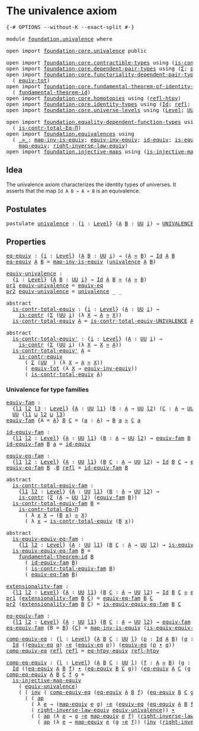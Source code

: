 # The univalence axiom

<pre class="Agda"><a id="33" class="Symbol">{-#</a> <a id="37" class="Keyword">OPTIONS</a> <a id="45" class="Pragma">--without-K</a> <a id="57" class="Pragma">--exact-split</a> <a id="71" class="Symbol">#-}</a>

<a id="76" class="Keyword">module</a> <a id="83" href="foundation.univalence.html" class="Module">foundation.univalence</a> <a id="105" class="Keyword">where</a>

<a id="112" class="Keyword">open</a> <a id="117" class="Keyword">import</a> <a id="124" href="foundation-core.univalence.html" class="Module">foundation-core.univalence</a> <a id="151" class="Keyword">public</a>

<a id="159" class="Keyword">open</a> <a id="164" class="Keyword">import</a> <a id="171" href="foundation-core.contractible-types.html" class="Module">foundation-core.contractible-types</a> <a id="206" class="Keyword">using</a> <a id="212" class="Symbol">(</a><a id="213" href="foundation-core.contractible-types.html#992" class="Function">is-contr</a><a id="221" class="Symbol">;</a> <a id="223" href="foundation-core.contractible-types.html#3297" class="Function">is-contr-equiv</a><a id="237" class="Symbol">)</a>
<a id="239" class="Keyword">open</a> <a id="244" class="Keyword">import</a> <a id="251" href="foundation-core.dependent-pair-types.html" class="Module">foundation-core.dependent-pair-types</a> <a id="288" class="Keyword">using</a> <a id="294" class="Symbol">(</a><a id="295" href="foundation-core.dependent-pair-types.html#502" class="Record">Σ</a><a id="296" class="Symbol">;</a> <a id="298" href="foundation-core.dependent-pair-types.html#575" class="InductiveConstructor">pair</a><a id="302" class="Symbol">;</a> <a id="304" href="foundation-core.dependent-pair-types.html#592" class="Field">pr1</a><a id="307" class="Symbol">;</a> <a id="309" href="foundation-core.dependent-pair-types.html#604" class="Field">pr2</a><a id="312" class="Symbol">)</a>
<a id="314" class="Keyword">open</a> <a id="319" class="Keyword">import</a> <a id="326" href="foundation-core.functoriality-dependent-pair-types.html" class="Module">foundation-core.functoriality-dependent-pair-types</a> <a id="377" class="Keyword">using</a>
  <a id="385" class="Symbol">(</a> <a id="387" href="foundation-core.functoriality-dependent-pair-types.html#6804" class="Function">equiv-tot</a><a id="396" class="Symbol">)</a>
<a id="398" class="Keyword">open</a> <a id="403" class="Keyword">import</a> <a id="410" href="foundation-core.fundamental-theorem-of-identity-types.html" class="Module">foundation-core.fundamental-theorem-of-identity-types</a> <a id="464" class="Keyword">using</a>
  <a id="472" class="Symbol">(</a> <a id="474" href="foundation-core.fundamental-theorem-of-identity-types.html#1888" class="Function">fundamental-theorem-id</a><a id="496" class="Symbol">)</a>
<a id="498" class="Keyword">open</a> <a id="503" class="Keyword">import</a> <a id="510" href="foundation-core.homotopies.html" class="Module">foundation-core.homotopies</a> <a id="537" class="Keyword">using</a> <a id="543" class="Symbol">(</a><a id="544" href="foundation-core.homotopies.html#710" class="Function">refl-htpy</a><a id="553" class="Symbol">)</a>
<a id="555" class="Keyword">open</a> <a id="560" class="Keyword">import</a> <a id="567" href="foundation-core.identity-types.html" class="Module">foundation-core.identity-types</a> <a id="598" class="Keyword">using</a> <a id="604" class="Symbol">(</a><a id="605" href="foundation-core.identity-types.html#1754" class="Datatype">Id</a><a id="607" class="Symbol">;</a> <a id="609" href="foundation-core.identity-types.html#1807" class="InductiveConstructor">refl</a><a id="613" class="Symbol">;</a> <a id="615" href="foundation-core.identity-types.html#2412" class="Function Operator">_∙_</a><a id="618" class="Symbol">;</a> <a id="620" href="foundation-core.identity-types.html#2716" class="Function">inv</a><a id="623" class="Symbol">;</a> <a id="625" href="foundation-core.identity-types.html#3990" class="Function">ap</a><a id="627" class="Symbol">)</a>
<a id="629" class="Keyword">open</a> <a id="634" class="Keyword">import</a> <a id="641" href="foundation-core.universe-levels.html" class="Module">foundation-core.universe-levels</a> <a id="673" class="Keyword">using</a> <a id="679" class="Symbol">(</a><a id="680" href="Agda.Primitive.html#597" class="Postulate">Level</a><a id="685" class="Symbol">;</a> <a id="687" href="foundation-core.universe-levels.html#222" class="Primitive">UU</a><a id="689" class="Symbol">;</a> <a id="691" href="Agda.Primitive.html#810" class="Primitive Operator">_⊔_</a><a id="694" class="Symbol">)</a>

<a id="697" class="Keyword">open</a> <a id="702" class="Keyword">import</a> <a id="709" href="foundation.equality-dependent-function-types.html" class="Module">foundation.equality-dependent-function-types</a> <a id="754" class="Keyword">using</a>
  <a id="762" class="Symbol">(</a> <a id="764" href="foundation.equality-dependent-function-types.html#1012" class="Function">is-contr-total-Eq-Π</a><a id="783" class="Symbol">)</a>
<a id="785" class="Keyword">open</a> <a id="790" class="Keyword">import</a> <a id="797" href="foundation.equivalences.html" class="Module">foundation.equivalences</a> <a id="821" class="Keyword">using</a>
  <a id="829" class="Symbol">(</a> <a id="831" href="foundation-core.equivalences.html#1607" class="Function Operator">_≃_</a><a id="834" class="Symbol">;</a> <a id="836" href="foundation-core.equivalences.html#4173" class="Function">map-inv-is-equiv</a><a id="852" class="Symbol">;</a> <a id="854" href="foundation.equivalences.html#15984" class="Function">equiv-inv-equiv</a><a id="869" class="Symbol">;</a> <a id="871" href="foundation-core.equivalences.html#2480" class="Function">id-equiv</a><a id="879" class="Symbol">;</a> <a id="881" href="foundation-core.equivalences.html#1542" class="Function">is-equiv</a><a id="889" class="Symbol">;</a> <a id="891" href="foundation-core.equivalences.html#7855" class="Function Operator">_∘e_</a><a id="895" class="Symbol">;</a> <a id="897" href="foundation.equivalences.html#13465" class="Function">eq-htpy-equiv</a><a id="910" class="Symbol">;</a>
    <a id="916" href="foundation-core.equivalences.html#1807" class="Function">map-equiv</a><a id="925" class="Symbol">;</a> <a id="927" href="foundation.equivalences.html#15419" class="Function">right-inverse-law-equiv</a><a id="950" class="Symbol">)</a>
<a id="952" class="Keyword">open</a> <a id="957" class="Keyword">import</a> <a id="964" href="foundation.injective-maps.html" class="Module">foundation.injective-maps</a> <a id="990" class="Keyword">using</a> <a id="996" class="Symbol">(</a><a id="997" href="foundation.injective-maps.html#3001" class="Function">is-injective-map-equiv</a><a id="1019" class="Symbol">)</a>
</pre>
## Idea

The univalence axiom characterizes the identity types of universes. It asserts that the map `Id A B → A ≃ B` is an equivalence.

## Postulates

<pre class="Agda"><a id="1187" class="Keyword">postulate</a> <a id="univalence"></a><a id="1197" href="foundation.univalence.html#1197" class="Postulate">univalence</a> <a id="1208" class="Symbol">:</a> <a id="1210" class="Symbol">{</a><a id="1211" href="foundation.univalence.html#1211" class="Bound">i</a> <a id="1213" class="Symbol">:</a> <a id="1215" href="Agda.Primitive.html#597" class="Postulate">Level</a><a id="1220" class="Symbol">}</a> <a id="1222" class="Symbol">(</a><a id="1223" href="foundation.univalence.html#1223" class="Bound">A</a> <a id="1225" href="foundation.univalence.html#1225" class="Bound">B</a> <a id="1227" class="Symbol">:</a> <a id="1229" href="foundation-core.universe-levels.html#222" class="Primitive">UU</a> <a id="1232" href="foundation.univalence.html#1211" class="Bound">i</a><a id="1233" class="Symbol">)</a> <a id="1235" class="Symbol">→</a> <a id="1237" href="foundation-core.univalence.html#920" class="Function">UNIVALENCE</a> <a id="1248" href="foundation.univalence.html#1223" class="Bound">A</a> <a id="1250" href="foundation.univalence.html#1225" class="Bound">B</a>
</pre>
## Properties

<pre class="Agda"><a id="eq-equiv"></a><a id="1280" href="foundation.univalence.html#1280" class="Function">eq-equiv</a> <a id="1289" class="Symbol">:</a> <a id="1291" class="Symbol">{</a><a id="1292" href="foundation.univalence.html#1292" class="Bound">i</a> <a id="1294" class="Symbol">:</a> <a id="1296" href="Agda.Primitive.html#597" class="Postulate">Level</a><a id="1301" class="Symbol">}</a> <a id="1303" class="Symbol">(</a><a id="1304" href="foundation.univalence.html#1304" class="Bound">A</a> <a id="1306" href="foundation.univalence.html#1306" class="Bound">B</a> <a id="1308" class="Symbol">:</a> <a id="1310" href="foundation-core.universe-levels.html#222" class="Primitive">UU</a> <a id="1313" href="foundation.univalence.html#1292" class="Bound">i</a><a id="1314" class="Symbol">)</a> <a id="1316" class="Symbol">→</a> <a id="1318" class="Symbol">(</a><a id="1319" href="foundation.univalence.html#1304" class="Bound">A</a> <a id="1321" href="foundation-core.equivalences.html#1607" class="Function Operator">≃</a> <a id="1323" href="foundation.univalence.html#1306" class="Bound">B</a><a id="1324" class="Symbol">)</a> <a id="1326" class="Symbol">→</a> <a id="1328" href="foundation-core.identity-types.html#1754" class="Datatype">Id</a> <a id="1331" href="foundation.univalence.html#1304" class="Bound">A</a> <a id="1333" href="foundation.univalence.html#1306" class="Bound">B</a>
<a id="1335" href="foundation.univalence.html#1280" class="Function">eq-equiv</a> <a id="1344" href="foundation.univalence.html#1344" class="Bound">A</a> <a id="1346" href="foundation.univalence.html#1346" class="Bound">B</a> <a id="1348" class="Symbol">=</a> <a id="1350" href="foundation-core.equivalences.html#4173" class="Function">map-inv-is-equiv</a> <a id="1367" class="Symbol">(</a><a id="1368" href="foundation.univalence.html#1197" class="Postulate">univalence</a> <a id="1379" href="foundation.univalence.html#1344" class="Bound">A</a> <a id="1381" href="foundation.univalence.html#1346" class="Bound">B</a><a id="1382" class="Symbol">)</a>

<a id="equiv-univalence"></a><a id="1385" href="foundation.univalence.html#1385" class="Function">equiv-univalence</a> <a id="1402" class="Symbol">:</a>
  <a id="1406" class="Symbol">{</a><a id="1407" href="foundation.univalence.html#1407" class="Bound">i</a> <a id="1409" class="Symbol">:</a> <a id="1411" href="Agda.Primitive.html#597" class="Postulate">Level</a><a id="1416" class="Symbol">}</a> <a id="1418" class="Symbol">{</a><a id="1419" href="foundation.univalence.html#1419" class="Bound">A</a> <a id="1421" href="foundation.univalence.html#1421" class="Bound">B</a> <a id="1423" class="Symbol">:</a> <a id="1425" href="foundation-core.universe-levels.html#222" class="Primitive">UU</a> <a id="1428" href="foundation.univalence.html#1407" class="Bound">i</a><a id="1429" class="Symbol">}</a> <a id="1431" class="Symbol">→</a> <a id="1433" href="foundation-core.identity-types.html#1754" class="Datatype">Id</a> <a id="1436" href="foundation.univalence.html#1419" class="Bound">A</a> <a id="1438" href="foundation.univalence.html#1421" class="Bound">B</a> <a id="1440" href="foundation-core.equivalences.html#1607" class="Function Operator">≃</a> <a id="1442" class="Symbol">(</a><a id="1443" href="foundation.univalence.html#1419" class="Bound">A</a> <a id="1445" href="foundation-core.equivalences.html#1607" class="Function Operator">≃</a> <a id="1447" href="foundation.univalence.html#1421" class="Bound">B</a><a id="1448" class="Symbol">)</a>
<a id="1450" href="foundation-core.dependent-pair-types.html#592" class="Field">pr1</a> <a id="1454" href="foundation.univalence.html#1385" class="Function">equiv-univalence</a> <a id="1471" class="Symbol">=</a> <a id="1473" href="foundation-core.univalence.html#832" class="Function">equiv-eq</a>
<a id="1482" href="foundation-core.dependent-pair-types.html#604" class="Field">pr2</a> <a id="1486" href="foundation.univalence.html#1385" class="Function">equiv-univalence</a> <a id="1503" class="Symbol">=</a> <a id="1505" href="foundation.univalence.html#1197" class="Postulate">univalence</a> <a id="1516" class="Symbol">_</a> <a id="1518" class="Symbol">_</a>

<a id="1521" class="Keyword">abstract</a>
  <a id="is-contr-total-equiv"></a><a id="1532" href="foundation.univalence.html#1532" class="Function">is-contr-total-equiv</a> <a id="1553" class="Symbol">:</a> <a id="1555" class="Symbol">{</a><a id="1556" href="foundation.univalence.html#1556" class="Bound">i</a> <a id="1558" class="Symbol">:</a> <a id="1560" href="Agda.Primitive.html#597" class="Postulate">Level</a><a id="1565" class="Symbol">}</a> <a id="1567" class="Symbol">(</a><a id="1568" href="foundation.univalence.html#1568" class="Bound">A</a> <a id="1570" class="Symbol">:</a> <a id="1572" href="foundation-core.universe-levels.html#222" class="Primitive">UU</a> <a id="1575" href="foundation.univalence.html#1556" class="Bound">i</a><a id="1576" class="Symbol">)</a> <a id="1578" class="Symbol">→</a>
    <a id="1584" href="foundation-core.contractible-types.html#992" class="Function">is-contr</a> <a id="1593" class="Symbol">(</a><a id="1594" href="foundation-core.dependent-pair-types.html#502" class="Record">Σ</a> <a id="1596" class="Symbol">(</a><a id="1597" href="foundation-core.universe-levels.html#222" class="Primitive">UU</a> <a id="1600" href="foundation.univalence.html#1556" class="Bound">i</a><a id="1601" class="Symbol">)</a> <a id="1603" class="Symbol">(λ</a> <a id="1606" href="foundation.univalence.html#1606" class="Bound">X</a> <a id="1608" class="Symbol">→</a> <a id="1610" href="foundation.univalence.html#1568" class="Bound">A</a> <a id="1612" href="foundation-core.equivalences.html#1607" class="Function Operator">≃</a> <a id="1614" href="foundation.univalence.html#1606" class="Bound">X</a><a id="1615" class="Symbol">))</a>
  <a id="1620" href="foundation.univalence.html#1532" class="Function">is-contr-total-equiv</a> <a id="1641" href="foundation.univalence.html#1641" class="Bound">A</a> <a id="1643" class="Symbol">=</a> <a id="1645" href="foundation-core.univalence.html#1151" class="Function">is-contr-total-equiv-UNIVALENCE</a> <a id="1677" href="foundation.univalence.html#1641" class="Bound">A</a> <a id="1679" class="Symbol">(</a><a id="1680" href="foundation.univalence.html#1197" class="Postulate">univalence</a> <a id="1691" href="foundation.univalence.html#1641" class="Bound">A</a><a id="1692" class="Symbol">)</a>

<a id="1695" class="Keyword">abstract</a>
  <a id="is-contr-total-equiv&#39;"></a><a id="1706" href="foundation.univalence.html#1706" class="Function">is-contr-total-equiv&#39;</a> <a id="1728" class="Symbol">:</a> <a id="1730" class="Symbol">{</a><a id="1731" href="foundation.univalence.html#1731" class="Bound">i</a> <a id="1733" class="Symbol">:</a> <a id="1735" href="Agda.Primitive.html#597" class="Postulate">Level</a><a id="1740" class="Symbol">}</a> <a id="1742" class="Symbol">(</a><a id="1743" href="foundation.univalence.html#1743" class="Bound">A</a> <a id="1745" class="Symbol">:</a> <a id="1747" href="foundation-core.universe-levels.html#222" class="Primitive">UU</a> <a id="1750" href="foundation.univalence.html#1731" class="Bound">i</a><a id="1751" class="Symbol">)</a> <a id="1753" class="Symbol">→</a>
    <a id="1759" href="foundation-core.contractible-types.html#992" class="Function">is-contr</a> <a id="1768" class="Symbol">(</a><a id="1769" href="foundation-core.dependent-pair-types.html#502" class="Record">Σ</a> <a id="1771" class="Symbol">(</a><a id="1772" href="foundation-core.universe-levels.html#222" class="Primitive">UU</a> <a id="1775" href="foundation.univalence.html#1731" class="Bound">i</a><a id="1776" class="Symbol">)</a> <a id="1778" class="Symbol">(λ</a> <a id="1781" href="foundation.univalence.html#1781" class="Bound">X</a> <a id="1783" class="Symbol">→</a> <a id="1785" href="foundation.univalence.html#1781" class="Bound">X</a> <a id="1787" href="foundation-core.equivalences.html#1607" class="Function Operator">≃</a> <a id="1789" href="foundation.univalence.html#1743" class="Bound">A</a><a id="1790" class="Symbol">))</a>
  <a id="1795" href="foundation.univalence.html#1706" class="Function">is-contr-total-equiv&#39;</a> <a id="1817" href="foundation.univalence.html#1817" class="Bound">A</a> <a id="1819" class="Symbol">=</a>
    <a id="1825" href="foundation-core.contractible-types.html#3297" class="Function">is-contr-equiv</a>
      <a id="1846" class="Symbol">(</a> <a id="1848" href="foundation-core.dependent-pair-types.html#502" class="Record">Σ</a> <a id="1850" class="Symbol">(</a><a id="1851" href="foundation-core.universe-levels.html#222" class="Primitive">UU</a> <a id="1854" class="Symbol">_)</a> <a id="1857" class="Symbol">(λ</a> <a id="1860" href="foundation.univalence.html#1860" class="Bound">X</a> <a id="1862" class="Symbol">→</a> <a id="1864" href="foundation.univalence.html#1817" class="Bound">A</a> <a id="1866" href="foundation-core.equivalences.html#1607" class="Function Operator">≃</a> <a id="1868" href="foundation.univalence.html#1860" class="Bound">X</a><a id="1869" class="Symbol">))</a>
      <a id="1878" class="Symbol">(</a> <a id="1880" href="foundation-core.functoriality-dependent-pair-types.html#6804" class="Function">equiv-tot</a> <a id="1890" class="Symbol">(λ</a> <a id="1893" href="foundation.univalence.html#1893" class="Bound">X</a> <a id="1895" class="Symbol">→</a> <a id="1897" href="foundation.equivalences.html#15984" class="Function">equiv-inv-equiv</a><a id="1912" class="Symbol">))</a>
      <a id="1921" class="Symbol">(</a> <a id="1923" href="foundation.univalence.html#1532" class="Function">is-contr-total-equiv</a> <a id="1944" href="foundation.univalence.html#1817" class="Bound">A</a><a id="1945" class="Symbol">)</a>
</pre>
### Univalence for type families

<pre class="Agda"><a id="equiv-fam"></a><a id="1994" href="foundation.univalence.html#1994" class="Function">equiv-fam</a> <a id="2004" class="Symbol">:</a>
  <a id="2008" class="Symbol">{</a><a id="2009" href="foundation.univalence.html#2009" class="Bound">l1</a> <a id="2012" href="foundation.univalence.html#2012" class="Bound">l2</a> <a id="2015" href="foundation.univalence.html#2015" class="Bound">l3</a> <a id="2018" class="Symbol">:</a> <a id="2020" href="Agda.Primitive.html#597" class="Postulate">Level</a><a id="2025" class="Symbol">}</a> <a id="2027" class="Symbol">{</a><a id="2028" href="foundation.univalence.html#2028" class="Bound">A</a> <a id="2030" class="Symbol">:</a> <a id="2032" href="foundation-core.universe-levels.html#222" class="Primitive">UU</a> <a id="2035" href="foundation.univalence.html#2009" class="Bound">l1</a><a id="2037" class="Symbol">}</a> <a id="2039" class="Symbol">(</a><a id="2040" href="foundation.univalence.html#2040" class="Bound">B</a> <a id="2042" class="Symbol">:</a> <a id="2044" href="foundation.univalence.html#2028" class="Bound">A</a> <a id="2046" class="Symbol">→</a> <a id="2048" href="foundation-core.universe-levels.html#222" class="Primitive">UU</a> <a id="2051" href="foundation.univalence.html#2012" class="Bound">l2</a><a id="2053" class="Symbol">)</a> <a id="2055" class="Symbol">(</a><a id="2056" href="foundation.univalence.html#2056" class="Bound">C</a> <a id="2058" class="Symbol">:</a> <a id="2060" href="foundation.univalence.html#2028" class="Bound">A</a> <a id="2062" class="Symbol">→</a> <a id="2064" href="foundation-core.universe-levels.html#222" class="Primitive">UU</a> <a id="2067" href="foundation.univalence.html#2015" class="Bound">l3</a><a id="2069" class="Symbol">)</a> <a id="2071" class="Symbol">→</a>
  <a id="2075" href="foundation-core.universe-levels.html#222" class="Primitive">UU</a> <a id="2078" class="Symbol">(</a><a id="2079" href="foundation.univalence.html#2009" class="Bound">l1</a> <a id="2082" href="Agda.Primitive.html#810" class="Primitive Operator">⊔</a> <a id="2084" href="foundation.univalence.html#2012" class="Bound">l2</a> <a id="2087" href="Agda.Primitive.html#810" class="Primitive Operator">⊔</a> <a id="2089" href="foundation.univalence.html#2015" class="Bound">l3</a><a id="2091" class="Symbol">)</a>
<a id="2093" href="foundation.univalence.html#1994" class="Function">equiv-fam</a> <a id="2103" class="Symbol">{</a><a id="2104" class="Argument">A</a> <a id="2106" class="Symbol">=</a> <a id="2108" href="foundation.univalence.html#2108" class="Bound">A</a><a id="2109" class="Symbol">}</a> <a id="2111" href="foundation.univalence.html#2111" class="Bound">B</a> <a id="2113" href="foundation.univalence.html#2113" class="Bound">C</a> <a id="2115" class="Symbol">=</a> <a id="2117" class="Symbol">(</a><a id="2118" href="foundation.univalence.html#2118" class="Bound">a</a> <a id="2120" class="Symbol">:</a> <a id="2122" href="foundation.univalence.html#2108" class="Bound">A</a><a id="2123" class="Symbol">)</a> <a id="2125" class="Symbol">→</a> <a id="2127" href="foundation.univalence.html#2111" class="Bound">B</a> <a id="2129" href="foundation.univalence.html#2118" class="Bound">a</a> <a id="2131" href="foundation-core.equivalences.html#1607" class="Function Operator">≃</a> <a id="2133" href="foundation.univalence.html#2113" class="Bound">C</a> <a id="2135" href="foundation.univalence.html#2118" class="Bound">a</a>

<a id="id-equiv-fam"></a><a id="2138" href="foundation.univalence.html#2138" class="Function">id-equiv-fam</a> <a id="2151" class="Symbol">:</a>
  <a id="2155" class="Symbol">{</a><a id="2156" href="foundation.univalence.html#2156" class="Bound">l1</a> <a id="2159" href="foundation.univalence.html#2159" class="Bound">l2</a> <a id="2162" class="Symbol">:</a> <a id="2164" href="Agda.Primitive.html#597" class="Postulate">Level</a><a id="2169" class="Symbol">}</a> <a id="2171" class="Symbol">{</a><a id="2172" href="foundation.univalence.html#2172" class="Bound">A</a> <a id="2174" class="Symbol">:</a> <a id="2176" href="foundation-core.universe-levels.html#222" class="Primitive">UU</a> <a id="2179" href="foundation.univalence.html#2156" class="Bound">l1</a><a id="2181" class="Symbol">}</a> <a id="2183" class="Symbol">(</a><a id="2184" href="foundation.univalence.html#2184" class="Bound">B</a> <a id="2186" class="Symbol">:</a> <a id="2188" href="foundation.univalence.html#2172" class="Bound">A</a> <a id="2190" class="Symbol">→</a> <a id="2192" href="foundation-core.universe-levels.html#222" class="Primitive">UU</a> <a id="2195" href="foundation.univalence.html#2159" class="Bound">l2</a><a id="2197" class="Symbol">)</a> <a id="2199" class="Symbol">→</a> <a id="2201" href="foundation.univalence.html#1994" class="Function">equiv-fam</a> <a id="2211" href="foundation.univalence.html#2184" class="Bound">B</a> <a id="2213" href="foundation.univalence.html#2184" class="Bound">B</a>
<a id="2215" href="foundation.univalence.html#2138" class="Function">id-equiv-fam</a> <a id="2228" href="foundation.univalence.html#2228" class="Bound">B</a> <a id="2230" href="foundation.univalence.html#2230" class="Bound">a</a> <a id="2232" class="Symbol">=</a> <a id="2234" href="foundation-core.equivalences.html#2480" class="Function">id-equiv</a>

<a id="equiv-eq-fam"></a><a id="2244" href="foundation.univalence.html#2244" class="Function">equiv-eq-fam</a> <a id="2257" class="Symbol">:</a>
  <a id="2261" class="Symbol">{</a><a id="2262" href="foundation.univalence.html#2262" class="Bound">l1</a> <a id="2265" href="foundation.univalence.html#2265" class="Bound">l2</a> <a id="2268" class="Symbol">:</a> <a id="2270" href="Agda.Primitive.html#597" class="Postulate">Level</a><a id="2275" class="Symbol">}</a> <a id="2277" class="Symbol">{</a><a id="2278" href="foundation.univalence.html#2278" class="Bound">A</a> <a id="2280" class="Symbol">:</a> <a id="2282" href="foundation-core.universe-levels.html#222" class="Primitive">UU</a> <a id="2285" href="foundation.univalence.html#2262" class="Bound">l1</a><a id="2287" class="Symbol">}</a> <a id="2289" class="Symbol">(</a><a id="2290" href="foundation.univalence.html#2290" class="Bound">B</a> <a id="2292" href="foundation.univalence.html#2292" class="Bound">C</a> <a id="2294" class="Symbol">:</a> <a id="2296" href="foundation.univalence.html#2278" class="Bound">A</a> <a id="2298" class="Symbol">→</a> <a id="2300" href="foundation-core.universe-levels.html#222" class="Primitive">UU</a> <a id="2303" href="foundation.univalence.html#2265" class="Bound">l2</a><a id="2305" class="Symbol">)</a> <a id="2307" class="Symbol">→</a> <a id="2309" href="foundation-core.identity-types.html#1754" class="Datatype">Id</a> <a id="2312" href="foundation.univalence.html#2290" class="Bound">B</a> <a id="2314" href="foundation.univalence.html#2292" class="Bound">C</a> <a id="2316" class="Symbol">→</a> <a id="2318" href="foundation.univalence.html#1994" class="Function">equiv-fam</a> <a id="2328" href="foundation.univalence.html#2290" class="Bound">B</a> <a id="2330" href="foundation.univalence.html#2292" class="Bound">C</a>
<a id="2332" href="foundation.univalence.html#2244" class="Function">equiv-eq-fam</a> <a id="2345" href="foundation.univalence.html#2345" class="Bound">B</a> <a id="2347" class="DottedPattern Symbol">.</a><a id="2348" href="foundation.univalence.html#2345" class="DottedPattern Bound">B</a> <a id="2350" href="foundation-core.identity-types.html#1807" class="InductiveConstructor">refl</a> <a id="2355" class="Symbol">=</a> <a id="2357" href="foundation.univalence.html#2138" class="Function">id-equiv-fam</a> <a id="2370" href="foundation.univalence.html#2345" class="Bound">B</a>

<a id="2373" class="Keyword">abstract</a>
  <a id="is-contr-total-equiv-fam"></a><a id="2384" href="foundation.univalence.html#2384" class="Function">is-contr-total-equiv-fam</a> <a id="2409" class="Symbol">:</a>
    <a id="2415" class="Symbol">{</a><a id="2416" href="foundation.univalence.html#2416" class="Bound">l1</a> <a id="2419" href="foundation.univalence.html#2419" class="Bound">l2</a> <a id="2422" class="Symbol">:</a> <a id="2424" href="Agda.Primitive.html#597" class="Postulate">Level</a><a id="2429" class="Symbol">}</a> <a id="2431" class="Symbol">{</a><a id="2432" href="foundation.univalence.html#2432" class="Bound">A</a> <a id="2434" class="Symbol">:</a> <a id="2436" href="foundation-core.universe-levels.html#222" class="Primitive">UU</a> <a id="2439" href="foundation.univalence.html#2416" class="Bound">l1</a><a id="2441" class="Symbol">}</a> <a id="2443" class="Symbol">(</a><a id="2444" href="foundation.univalence.html#2444" class="Bound">B</a> <a id="2446" class="Symbol">:</a> <a id="2448" href="foundation.univalence.html#2432" class="Bound">A</a> <a id="2450" class="Symbol">→</a> <a id="2452" href="foundation-core.universe-levels.html#222" class="Primitive">UU</a> <a id="2455" href="foundation.univalence.html#2419" class="Bound">l2</a><a id="2457" class="Symbol">)</a> <a id="2459" class="Symbol">→</a>
    <a id="2465" href="foundation-core.contractible-types.html#992" class="Function">is-contr</a> <a id="2474" class="Symbol">(</a><a id="2475" href="foundation-core.dependent-pair-types.html#502" class="Record">Σ</a> <a id="2477" class="Symbol">(</a><a id="2478" href="foundation.univalence.html#2432" class="Bound">A</a> <a id="2480" class="Symbol">→</a> <a id="2482" href="foundation-core.universe-levels.html#222" class="Primitive">UU</a> <a id="2485" href="foundation.univalence.html#2419" class="Bound">l2</a><a id="2487" class="Symbol">)</a> <a id="2489" class="Symbol">(</a><a id="2490" href="foundation.univalence.html#1994" class="Function">equiv-fam</a> <a id="2500" href="foundation.univalence.html#2444" class="Bound">B</a><a id="2501" class="Symbol">))</a>
  <a id="2506" href="foundation.univalence.html#2384" class="Function">is-contr-total-equiv-fam</a> <a id="2531" href="foundation.univalence.html#2531" class="Bound">B</a> <a id="2533" class="Symbol">=</a>
    <a id="2539" href="foundation.equality-dependent-function-types.html#1012" class="Function">is-contr-total-Eq-Π</a>
      <a id="2565" class="Symbol">(</a> <a id="2567" class="Symbol">λ</a> <a id="2569" href="foundation.univalence.html#2569" class="Bound">x</a> <a id="2571" href="foundation.univalence.html#2571" class="Bound">X</a> <a id="2573" class="Symbol">→</a> <a id="2575" class="Symbol">(</a><a id="2576" href="foundation.univalence.html#2531" class="Bound">B</a> <a id="2578" href="foundation.univalence.html#2569" class="Bound">x</a><a id="2579" class="Symbol">)</a> <a id="2581" href="foundation-core.equivalences.html#1607" class="Function Operator">≃</a> <a id="2583" href="foundation.univalence.html#2571" class="Bound">X</a><a id="2584" class="Symbol">)</a>
      <a id="2592" class="Symbol">(</a> <a id="2594" class="Symbol">λ</a> <a id="2596" href="foundation.univalence.html#2596" class="Bound">x</a> <a id="2598" class="Symbol">→</a> <a id="2600" href="foundation.univalence.html#1532" class="Function">is-contr-total-equiv</a> <a id="2621" class="Symbol">(</a><a id="2622" href="foundation.univalence.html#2531" class="Bound">B</a> <a id="2624" href="foundation.univalence.html#2596" class="Bound">x</a><a id="2625" class="Symbol">))</a>

<a id="2629" class="Keyword">abstract</a>
  <a id="is-equiv-equiv-eq-fam"></a><a id="2640" href="foundation.univalence.html#2640" class="Function">is-equiv-equiv-eq-fam</a> <a id="2662" class="Symbol">:</a>
    <a id="2668" class="Symbol">{</a><a id="2669" href="foundation.univalence.html#2669" class="Bound">l1</a> <a id="2672" href="foundation.univalence.html#2672" class="Bound">l2</a> <a id="2675" class="Symbol">:</a> <a id="2677" href="Agda.Primitive.html#597" class="Postulate">Level</a><a id="2682" class="Symbol">}</a> <a id="2684" class="Symbol">{</a><a id="2685" href="foundation.univalence.html#2685" class="Bound">A</a> <a id="2687" class="Symbol">:</a> <a id="2689" href="foundation-core.universe-levels.html#222" class="Primitive">UU</a> <a id="2692" href="foundation.univalence.html#2669" class="Bound">l1</a><a id="2694" class="Symbol">}</a> <a id="2696" class="Symbol">(</a><a id="2697" href="foundation.univalence.html#2697" class="Bound">B</a> <a id="2699" href="foundation.univalence.html#2699" class="Bound">C</a> <a id="2701" class="Symbol">:</a> <a id="2703" href="foundation.univalence.html#2685" class="Bound">A</a> <a id="2705" class="Symbol">→</a> <a id="2707" href="foundation-core.universe-levels.html#222" class="Primitive">UU</a> <a id="2710" href="foundation.univalence.html#2672" class="Bound">l2</a><a id="2712" class="Symbol">)</a> <a id="2714" class="Symbol">→</a> <a id="2716" href="foundation-core.equivalences.html#1542" class="Function">is-equiv</a> <a id="2725" class="Symbol">(</a><a id="2726" href="foundation.univalence.html#2244" class="Function">equiv-eq-fam</a> <a id="2739" href="foundation.univalence.html#2697" class="Bound">B</a> <a id="2741" href="foundation.univalence.html#2699" class="Bound">C</a><a id="2742" class="Symbol">)</a>
  <a id="2746" href="foundation.univalence.html#2640" class="Function">is-equiv-equiv-eq-fam</a> <a id="2768" href="foundation.univalence.html#2768" class="Bound">B</a> <a id="2770" class="Symbol">=</a>
    <a id="2776" href="foundation-core.fundamental-theorem-of-identity-types.html#1888" class="Function">fundamental-theorem-id</a> <a id="2799" href="foundation.univalence.html#2768" class="Bound">B</a>
      <a id="2807" class="Symbol">(</a> <a id="2809" href="foundation.univalence.html#2138" class="Function">id-equiv-fam</a> <a id="2822" href="foundation.univalence.html#2768" class="Bound">B</a><a id="2823" class="Symbol">)</a>
      <a id="2831" class="Symbol">(</a> <a id="2833" href="foundation.univalence.html#2384" class="Function">is-contr-total-equiv-fam</a> <a id="2858" href="foundation.univalence.html#2768" class="Bound">B</a><a id="2859" class="Symbol">)</a>
      <a id="2867" class="Symbol">(</a> <a id="2869" href="foundation.univalence.html#2244" class="Function">equiv-eq-fam</a> <a id="2882" href="foundation.univalence.html#2768" class="Bound">B</a><a id="2883" class="Symbol">)</a>

<a id="extensionality-fam"></a><a id="2886" href="foundation.univalence.html#2886" class="Function">extensionality-fam</a> <a id="2905" class="Symbol">:</a>
  <a id="2909" class="Symbol">{</a><a id="2910" href="foundation.univalence.html#2910" class="Bound">l1</a> <a id="2913" href="foundation.univalence.html#2913" class="Bound">l2</a> <a id="2916" class="Symbol">:</a> <a id="2918" href="Agda.Primitive.html#597" class="Postulate">Level</a><a id="2923" class="Symbol">}</a> <a id="2925" class="Symbol">{</a><a id="2926" href="foundation.univalence.html#2926" class="Bound">A</a> <a id="2928" class="Symbol">:</a> <a id="2930" href="foundation-core.universe-levels.html#222" class="Primitive">UU</a> <a id="2933" href="foundation.univalence.html#2910" class="Bound">l1</a><a id="2935" class="Symbol">}</a> <a id="2937" class="Symbol">(</a><a id="2938" href="foundation.univalence.html#2938" class="Bound">B</a> <a id="2940" href="foundation.univalence.html#2940" class="Bound">C</a> <a id="2942" class="Symbol">:</a> <a id="2944" href="foundation.univalence.html#2926" class="Bound">A</a> <a id="2946" class="Symbol">→</a> <a id="2948" href="foundation-core.universe-levels.html#222" class="Primitive">UU</a> <a id="2951" href="foundation.univalence.html#2913" class="Bound">l2</a><a id="2953" class="Symbol">)</a> <a id="2955" class="Symbol">→</a> <a id="2957" href="foundation-core.identity-types.html#1754" class="Datatype">Id</a> <a id="2960" href="foundation.univalence.html#2938" class="Bound">B</a> <a id="2962" href="foundation.univalence.html#2940" class="Bound">C</a> <a id="2964" href="foundation-core.equivalences.html#1607" class="Function Operator">≃</a> <a id="2966" href="foundation.univalence.html#1994" class="Function">equiv-fam</a> <a id="2976" href="foundation.univalence.html#2938" class="Bound">B</a> <a id="2978" href="foundation.univalence.html#2940" class="Bound">C</a>
<a id="2980" href="foundation-core.dependent-pair-types.html#592" class="Field">pr1</a> <a id="2984" class="Symbol">(</a><a id="2985" href="foundation.univalence.html#2886" class="Function">extensionality-fam</a> <a id="3004" href="foundation.univalence.html#3004" class="Bound">B</a> <a id="3006" href="foundation.univalence.html#3006" class="Bound">C</a><a id="3007" class="Symbol">)</a> <a id="3009" class="Symbol">=</a> <a id="3011" href="foundation.univalence.html#2244" class="Function">equiv-eq-fam</a> <a id="3024" href="foundation.univalence.html#3004" class="Bound">B</a> <a id="3026" href="foundation.univalence.html#3006" class="Bound">C</a>
<a id="3028" href="foundation-core.dependent-pair-types.html#604" class="Field">pr2</a> <a id="3032" class="Symbol">(</a><a id="3033" href="foundation.univalence.html#2886" class="Function">extensionality-fam</a> <a id="3052" href="foundation.univalence.html#3052" class="Bound">B</a> <a id="3054" href="foundation.univalence.html#3054" class="Bound">C</a><a id="3055" class="Symbol">)</a> <a id="3057" class="Symbol">=</a> <a id="3059" href="foundation.univalence.html#2640" class="Function">is-equiv-equiv-eq-fam</a> <a id="3081" href="foundation.univalence.html#3052" class="Bound">B</a> <a id="3083" href="foundation.univalence.html#3054" class="Bound">C</a>

<a id="eq-equiv-fam"></a><a id="3086" href="foundation.univalence.html#3086" class="Function">eq-equiv-fam</a> <a id="3099" class="Symbol">:</a>
  <a id="3103" class="Symbol">{</a><a id="3104" href="foundation.univalence.html#3104" class="Bound">l1</a> <a id="3107" href="foundation.univalence.html#3107" class="Bound">l2</a> <a id="3110" class="Symbol">:</a> <a id="3112" href="Agda.Primitive.html#597" class="Postulate">Level</a><a id="3117" class="Symbol">}</a> <a id="3119" class="Symbol">{</a><a id="3120" href="foundation.univalence.html#3120" class="Bound">A</a> <a id="3122" class="Symbol">:</a> <a id="3124" href="foundation-core.universe-levels.html#222" class="Primitive">UU</a> <a id="3127" href="foundation.univalence.html#3104" class="Bound">l1</a><a id="3129" class="Symbol">}</a> <a id="3131" class="Symbol">{</a><a id="3132" href="foundation.univalence.html#3132" class="Bound">B</a> <a id="3134" href="foundation.univalence.html#3134" class="Bound">C</a> <a id="3136" class="Symbol">:</a> <a id="3138" href="foundation.univalence.html#3120" class="Bound">A</a> <a id="3140" class="Symbol">→</a> <a id="3142" href="foundation-core.universe-levels.html#222" class="Primitive">UU</a> <a id="3145" href="foundation.univalence.html#3107" class="Bound">l2</a><a id="3147" class="Symbol">}</a> <a id="3149" class="Symbol">→</a> <a id="3151" href="foundation.univalence.html#1994" class="Function">equiv-fam</a> <a id="3161" href="foundation.univalence.html#3132" class="Bound">B</a> <a id="3163" href="foundation.univalence.html#3134" class="Bound">C</a> <a id="3165" class="Symbol">→</a> <a id="3167" href="foundation-core.identity-types.html#1754" class="Datatype">Id</a> <a id="3170" href="foundation.univalence.html#3132" class="Bound">B</a> <a id="3172" href="foundation.univalence.html#3134" class="Bound">C</a>
<a id="3174" href="foundation.univalence.html#3086" class="Function">eq-equiv-fam</a> <a id="3187" class="Symbol">{</a><a id="3188" class="Argument">B</a> <a id="3190" class="Symbol">=</a> <a id="3192" href="foundation.univalence.html#3192" class="Bound">B</a><a id="3193" class="Symbol">}</a> <a id="3195" class="Symbol">{</a><a id="3196" href="foundation.univalence.html#3196" class="Bound">C</a><a id="3197" class="Symbol">}</a> <a id="3199" class="Symbol">=</a> <a id="3201" href="foundation-core.equivalences.html#4173" class="Function">map-inv-is-equiv</a> <a id="3218" class="Symbol">(</a><a id="3219" href="foundation.univalence.html#2640" class="Function">is-equiv-equiv-eq-fam</a> <a id="3241" href="foundation.univalence.html#3192" class="Bound">B</a> <a id="3243" href="foundation.univalence.html#3196" class="Bound">C</a><a id="3244" class="Symbol">)</a>
</pre>
<pre class="Agda"><a id="comp-equiv-eq"></a><a id="3259" href="foundation.univalence.html#3259" class="Function">comp-equiv-eq</a> <a id="3273" class="Symbol">:</a> <a id="3275" class="Symbol">{</a><a id="3276" href="foundation.univalence.html#3276" class="Bound">l</a> <a id="3278" class="Symbol">:</a> <a id="3280" href="Agda.Primitive.html#597" class="Postulate">Level</a><a id="3285" class="Symbol">}</a> <a id="3287" class="Symbol">{</a><a id="3288" href="foundation.univalence.html#3288" class="Bound">A</a> <a id="3290" href="foundation.univalence.html#3290" class="Bound">B</a> <a id="3292" href="foundation.univalence.html#3292" class="Bound">C</a> <a id="3294" class="Symbol">:</a> <a id="3296" href="foundation-core.universe-levels.html#222" class="Primitive">UU</a> <a id="3299" href="foundation.univalence.html#3276" class="Bound">l</a><a id="3300" class="Symbol">}</a> <a id="3302" class="Symbol">(</a><a id="3303" href="foundation.univalence.html#3303" class="Bound">p</a> <a id="3305" class="Symbol">:</a> <a id="3307" href="foundation-core.identity-types.html#1754" class="Datatype">Id</a> <a id="3310" href="foundation.univalence.html#3288" class="Bound">A</a> <a id="3312" href="foundation.univalence.html#3290" class="Bound">B</a><a id="3313" class="Symbol">)</a> <a id="3315" class="Symbol">(</a><a id="3316" href="foundation.univalence.html#3316" class="Bound">q</a> <a id="3318" class="Symbol">:</a> <a id="3320" href="foundation-core.identity-types.html#1754" class="Datatype">Id</a> <a id="3323" href="foundation.univalence.html#3290" class="Bound">B</a> <a id="3325" href="foundation.univalence.html#3292" class="Bound">C</a><a id="3326" class="Symbol">)</a> <a id="3328" class="Symbol">→</a>
  <a id="3332" href="foundation-core.identity-types.html#1754" class="Datatype">Id</a> <a id="3335" class="Symbol">((</a><a id="3337" href="foundation-core.univalence.html#832" class="Function">equiv-eq</a> <a id="3346" href="foundation.univalence.html#3316" class="Bound">q</a><a id="3347" class="Symbol">)</a> <a id="3349" href="foundation-core.equivalences.html#7855" class="Function Operator">∘e</a> <a id="3352" class="Symbol">(</a><a id="3353" href="foundation-core.univalence.html#832" class="Function">equiv-eq</a> <a id="3362" href="foundation.univalence.html#3303" class="Bound">p</a><a id="3363" class="Symbol">))</a> <a id="3366" class="Symbol">(</a><a id="3367" href="foundation-core.univalence.html#832" class="Function">equiv-eq</a> <a id="3376" class="Symbol">(</a><a id="3377" href="foundation.univalence.html#3303" class="Bound">p</a> <a id="3379" href="foundation-core.identity-types.html#2412" class="Function Operator">∙</a> <a id="3381" href="foundation.univalence.html#3316" class="Bound">q</a><a id="3382" class="Symbol">))</a> 
<a id="3386" href="foundation.univalence.html#3259" class="Function">comp-equiv-eq</a> <a id="3400" href="foundation-core.identity-types.html#1807" class="InductiveConstructor">refl</a> <a id="3405" href="foundation-core.identity-types.html#1807" class="InductiveConstructor">refl</a> <a id="3410" class="Symbol">=</a> <a id="3412" href="foundation.equivalences.html#13465" class="Function">eq-htpy-equiv</a> <a id="3426" href="foundation-core.homotopies.html#710" class="Function">refl-htpy</a>

<a id="comp-eq-equiv"></a><a id="3437" href="foundation.univalence.html#3437" class="Function">comp-eq-equiv</a> <a id="3451" class="Symbol">:</a> <a id="3453" class="Symbol">{</a><a id="3454" href="foundation.univalence.html#3454" class="Bound">l</a> <a id="3456" class="Symbol">:</a> <a id="3458" href="Agda.Primitive.html#597" class="Postulate">Level</a><a id="3463" class="Symbol">}</a> <a id="3465" class="Symbol">(</a><a id="3466" href="foundation.univalence.html#3466" class="Bound">A</a> <a id="3468" href="foundation.univalence.html#3468" class="Bound">B</a> <a id="3470" href="foundation.univalence.html#3470" class="Bound">C</a> <a id="3472" class="Symbol">:</a> <a id="3474" href="foundation-core.universe-levels.html#222" class="Primitive">UU</a> <a id="3477" href="foundation.univalence.html#3454" class="Bound">l</a><a id="3478" class="Symbol">)</a> <a id="3480" class="Symbol">(</a><a id="3481" href="foundation.univalence.html#3481" class="Bound">f</a> <a id="3483" class="Symbol">:</a> <a id="3485" href="foundation.univalence.html#3466" class="Bound">A</a> <a id="3487" href="foundation-core.equivalences.html#1607" class="Function Operator">≃</a> <a id="3489" href="foundation.univalence.html#3468" class="Bound">B</a><a id="3490" class="Symbol">)</a> <a id="3492" class="Symbol">(</a><a id="3493" href="foundation.univalence.html#3493" class="Bound">g</a> <a id="3495" class="Symbol">:</a> <a id="3497" href="foundation.univalence.html#3468" class="Bound">B</a> <a id="3499" href="foundation-core.equivalences.html#1607" class="Function Operator">≃</a> <a id="3501" href="foundation.univalence.html#3470" class="Bound">C</a><a id="3502" class="Symbol">)</a> <a id="3504" class="Symbol">→</a>
  <a id="3508" href="foundation-core.identity-types.html#1754" class="Datatype">Id</a> <a id="3511" class="Symbol">((</a><a id="3513" href="foundation.univalence.html#1280" class="Function">eq-equiv</a> <a id="3522" href="foundation.univalence.html#3466" class="Bound">A</a> <a id="3524" href="foundation.univalence.html#3468" class="Bound">B</a> <a id="3526" href="foundation.univalence.html#3481" class="Bound">f</a><a id="3527" class="Symbol">)</a> <a id="3529" href="foundation-core.identity-types.html#2412" class="Function Operator">∙</a> <a id="3531" class="Symbol">(</a><a id="3532" href="foundation.univalence.html#1280" class="Function">eq-equiv</a> <a id="3541" href="foundation.univalence.html#3468" class="Bound">B</a> <a id="3543" href="foundation.univalence.html#3470" class="Bound">C</a> <a id="3545" href="foundation.univalence.html#3493" class="Bound">g</a><a id="3546" class="Symbol">))</a> <a id="3549" class="Symbol">(</a><a id="3550" href="foundation.univalence.html#1280" class="Function">eq-equiv</a> <a id="3559" href="foundation.univalence.html#3466" class="Bound">A</a> <a id="3561" href="foundation.univalence.html#3470" class="Bound">C</a> <a id="3563" class="Symbol">(</a><a id="3564" href="foundation.univalence.html#3493" class="Bound">g</a> <a id="3566" href="foundation-core.equivalences.html#7855" class="Function Operator">∘e</a> <a id="3569" href="foundation.univalence.html#3481" class="Bound">f</a><a id="3570" class="Symbol">))</a>
<a id="3573" href="foundation.univalence.html#3437" class="Function">comp-eq-equiv</a> <a id="3587" href="foundation.univalence.html#3587" class="Bound">A</a> <a id="3589" href="foundation.univalence.html#3589" class="Bound">B</a> <a id="3591" href="foundation.univalence.html#3591" class="Bound">C</a> <a id="3593" href="foundation.univalence.html#3593" class="Bound">f</a> <a id="3595" href="foundation.univalence.html#3595" class="Bound">g</a> <a id="3597" class="Symbol">=</a>
  <a id="3601" href="foundation.injective-maps.html#3001" class="Function">is-injective-map-equiv</a>
    <a id="3628" class="Symbol">(</a> <a id="3630" href="foundation.univalence.html#1385" class="Function">equiv-univalence</a><a id="3646" class="Symbol">)</a>
    <a id="3652" class="Symbol">(</a> <a id="3654" class="Symbol">(</a> <a id="3656" href="foundation-core.identity-types.html#2716" class="Function">inv</a> <a id="3660" class="Symbol">(</a> <a id="3662" href="foundation.univalence.html#3259" class="Function">comp-equiv-eq</a> <a id="3676" class="Symbol">(</a><a id="3677" href="foundation.univalence.html#1280" class="Function">eq-equiv</a> <a id="3686" href="foundation.univalence.html#3587" class="Bound">A</a> <a id="3688" href="foundation.univalence.html#3589" class="Bound">B</a> <a id="3690" href="foundation.univalence.html#3593" class="Bound">f</a><a id="3691" class="Symbol">)</a> <a id="3693" class="Symbol">(</a><a id="3694" href="foundation.univalence.html#1280" class="Function">eq-equiv</a> <a id="3703" href="foundation.univalence.html#3589" class="Bound">B</a> <a id="3705" href="foundation.univalence.html#3591" class="Bound">C</a> <a id="3707" href="foundation.univalence.html#3595" class="Bound">g</a><a id="3708" class="Symbol">)))</a> <a id="3712" href="foundation-core.identity-types.html#2412" class="Function Operator">∙</a>
      <a id="3720" class="Symbol">(</a> <a id="3722" class="Symbol">(</a> <a id="3724" href="foundation-core.identity-types.html#3990" class="Function">ap</a>
        <a id="3735" class="Symbol">(</a> <a id="3737" class="Symbol">λ</a> <a id="3739" href="foundation.univalence.html#3739" class="Bound">e</a> <a id="3741" class="Symbol">→</a> <a id="3743" class="Symbol">(</a><a id="3744" href="foundation-core.equivalences.html#1807" class="Function">map-equiv</a> <a id="3754" href="foundation.univalence.html#3739" class="Bound">e</a> <a id="3756" href="foundation.univalence.html#3595" class="Bound">g</a><a id="3757" class="Symbol">)</a> <a id="3759" href="foundation-core.equivalences.html#7855" class="Function Operator">∘e</a> <a id="3762" class="Symbol">(</a><a id="3763" href="foundation-core.univalence.html#832" class="Function">equiv-eq</a> <a id="3772" class="Symbol">(</a><a id="3773" href="foundation.univalence.html#1280" class="Function">eq-equiv</a> <a id="3782" href="foundation.univalence.html#3587" class="Bound">A</a> <a id="3784" href="foundation.univalence.html#3589" class="Bound">B</a> <a id="3786" href="foundation.univalence.html#3593" class="Bound">f</a><a id="3787" class="Symbol">)))</a>
        <a id="3799" class="Symbol">(</a> <a id="3801" href="foundation.equivalences.html#15419" class="Function">right-inverse-law-equiv</a> <a id="3825" href="foundation.univalence.html#1385" class="Function">equiv-univalence</a><a id="3841" class="Symbol">))</a> <a id="3844" href="foundation-core.identity-types.html#2412" class="Function Operator">∙</a>
        <a id="3854" class="Symbol">(</a> <a id="3856" class="Symbol">(</a> <a id="3858" href="foundation-core.identity-types.html#3990" class="Function">ap</a> <a id="3861" class="Symbol">(λ</a> <a id="3864" href="foundation.univalence.html#3864" class="Bound">e</a> <a id="3866" class="Symbol">→</a> <a id="3868" href="foundation.univalence.html#3595" class="Bound">g</a> <a id="3870" href="foundation-core.equivalences.html#7855" class="Function Operator">∘e</a> <a id="3873" href="foundation-core.equivalences.html#1807" class="Function">map-equiv</a> <a id="3883" href="foundation.univalence.html#3864" class="Bound">e</a> <a id="3885" href="foundation.univalence.html#3593" class="Bound">f</a><a id="3886" class="Symbol">)</a> <a id="3888" class="Symbol">(</a><a id="3889" href="foundation.equivalences.html#15419" class="Function">right-inverse-law-equiv</a> <a id="3913" href="foundation.univalence.html#1385" class="Function">equiv-univalence</a><a id="3929" class="Symbol">))</a> <a id="3932" href="foundation-core.identity-types.html#2412" class="Function Operator">∙</a>
          <a id="3944" class="Symbol">(</a> <a id="3946" href="foundation-core.identity-types.html#3990" class="Function">ap</a> <a id="3949" class="Symbol">(λ</a> <a id="3952" href="foundation.univalence.html#3952" class="Bound">e</a> <a id="3954" class="Symbol">→</a> <a id="3956" href="foundation-core.equivalences.html#1807" class="Function">map-equiv</a> <a id="3966" href="foundation.univalence.html#3952" class="Bound">e</a> <a id="3968" class="Symbol">(</a><a id="3969" href="foundation.univalence.html#3595" class="Bound">g</a> <a id="3971" href="foundation-core.equivalences.html#7855" class="Function Operator">∘e</a> <a id="3974" href="foundation.univalence.html#3593" class="Bound">f</a><a id="3975" class="Symbol">))</a> <a id="3978" class="Symbol">(</a><a id="3979" href="foundation-core.identity-types.html#2716" class="Function">inv</a> <a id="3983" class="Symbol">(</a><a id="3984" href="foundation.equivalences.html#15419" class="Function">right-inverse-law-equiv</a> <a id="4008" href="foundation.univalence.html#1385" class="Function">equiv-univalence</a><a id="4024" class="Symbol">))))))</a>
</pre>